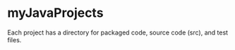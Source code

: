 # myJavaProjects

Each project has a directory for packaged code, source code (src), and test files.
